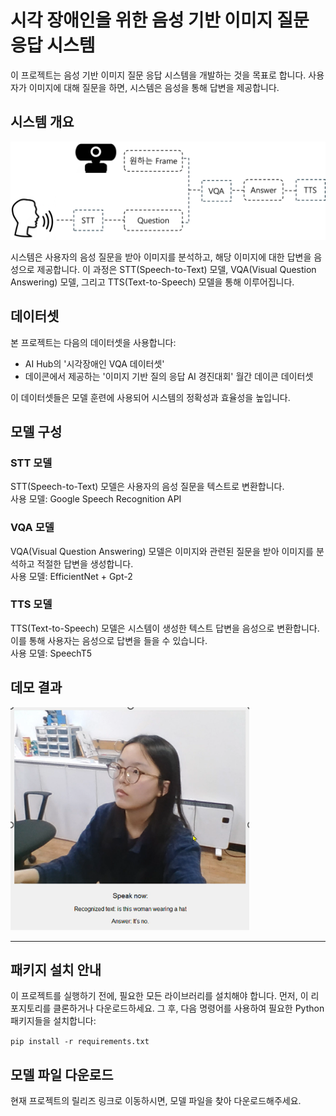# 시각 장애인을 위한 음성 기반 이미지 질문 응답 시스템

이 프로젝트는 음성 기반 이미지 질문 응답 시스템을 개발하는 것을 목표로 합니다. 사용자가 이미지에 대해 질문을 하면, 시스템은 음성을 통해 답변을 제공합니다.

## 시스템 개요

![시스템 구성](image/figure.png "시스템 개요")

시스템은 사용자의 음성 질문을 받아 이미지를 분석하고, 해당 이미지에 대한 답변을 음성으로 제공합니다. 이 과정은 STT(Speech-to-Text) 모델, VQA(Visual Question Answering) 모델, 그리고 TTS(Text-to-Speech) 모델을 통해 이루어집니다.

## 데이터셋

본 프로젝트는 다음의 데이터셋을 사용합니다:
- AI Hub의 '시각장애인 VQA 데이터셋'
- 데이콘에서 제공하는 '이미지 기반 질의 응답 AI 경진대회' 월간 데이콘 데이터셋

이 데이터셋들은 모델 훈련에 사용되어 시스템의 정확성과 효율성을 높입니다.

## 모델 구성

### STT 모델
STT(Speech-to-Text) 모델은 사용자의 음성 질문을 텍스트로 변환합니다. <br>
사용 모델: Google Speech Recognition API 

### VQA 모델
VQA(Visual Question Answering) 모델은 이미지와 관련된 질문을 받아 이미지를 분석하고 적절한 답변을 생성합니다.<br>
사용 모델: EfficientNet + Gpt-2

### TTS 모델
TTS(Text-to-Speech) 모델은 시스템이 생성한 텍스트 답변을 음성으로 변환합니다. 이를 통해 사용자는 음성으로 답변을 들을 수 있습니다.<br>
사용 모델: SpeechT5

## 데모 결과

![데모 이미지](image/demo.png "데모 이미지")


---

## 패키지 설치 안내 

이 프로젝트를 실행하기 전에, 필요한 모든 라이브러리를 설치해야 합니다. 먼저, 이 리포지토리를 클론하거나 다운로드하세요. 그 후, 다음 명령어를 사용하여 필요한 Python 패키지들을 설치합니다:

`pip install -r requirements.txt`

## 모델 파일 다운로드 

현재 프로젝트의 릴리즈 링크로 이동하시면, 모델 파일을 찾아 다운로드해주세요. 
